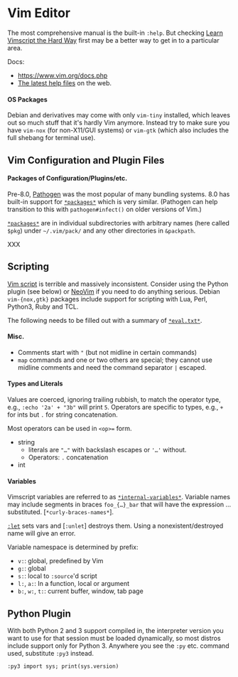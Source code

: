 Vim Editor
==========

The most comprehensive manual is the built-in `:help`. But checking
[Learn Vimscript the Hard Way][hardway] first may be a better way to
get in to a particular area.

Docs:
- <https://www.vim.org/docs.php>
- [The latest help files][:help] on the web.

#### OS Packages

Debian and derivatives may come with only `vim-tiny` installed, which
leaves out so much stuff that it's hardly Vim anymore. Instead try to
make sure you have `vim-nox` (for non-X11/GUI systems) or `vim-gtk`
(which also includes the full shebang for terminal use).


Vim Configuration and Plugin Files
----------------------------------

#### Packages of Configuration/Plugins/etc.

Pre-8.0, [Pathogen] was the most popular of many bundling systems. 8.0
has built-in support for [`*packages*`] which is very similar.
(Pathogen can help transition to this with `pathogen#infect()` on
older versions of Vim.)

[`*packages*`] are in individual subdirectories with arbitrary names
(here called `$pkg`) under `~/.vim/pack/` and any other directories in
`&packpath`.

XXX

Scripting
---------

[Vim script] is terrible and massively inconsistent. Consider using
the Python plugin (see below) or [NeoVim] if you need to do anything
serious. Debian `vim-{nox,gtk}` packages include support for scripting
with Lua, Perl, Python3, Ruby and TCL.

The following needs to be filled out with a summary of [`*eval.txt*`].

#### Misc.

- Comments start with `"` (but not midline in certain commands)
- `map` commands and one or two others are special; they cannot use
  midline comments and need the command separator `|` escaped.

#### Types and Literals

Values are coerced, ignoring trailing rubbish, to match the operator
type, e.g., `:echo '2a' + "3b"` will print `5`. Operators are specific
to types, e.g., `+` for ints but `.` for string concatenation.

Most operators can be used in `<op>=` form.

- string
  - literals are `"…"` with backslash escapes or `'…'` without.
  - Operators: `.` concatenation
- int

#### Variables

Vimscript variables are referred to as [`*internal-variables*`].
Variable names may include segments in braces `foo_{…}_bar` that will
have the expression … substituted. [`*curly-braces-names*`].

[`:let`] sets vars and [`:unlet`] destroys them. Using a
nonexistent/destroyed name will give an error.

Variable namespace is determined by prefix:
- `v:`: global, predefined by Vim
- `g:`: global
- `s:`: local to `:source`'d script
- `l:`, `a:`: In a function, local or argument
- `b:`, `w:`, `t:`: current buffer, window, tab page


Python Plugin
-------------

With both Python 2 and 3 support compiled in, the interpreter version
you want to use for that session must be loaded dynamically, so most
distros include support only for Python 3. Anywhere you see the `:py`
etc. command used, substitute `:py3` instead.

    :py3 import sys; print(sys.version)



<!-------------------------------------------------------------------->
[:help]: https://vimhelp.org/
[NeoVim]: https://neovim.io/
[Pathogen]: https://github.com/tpope/vim-pathogen
[Vim script]: https://en.wikipedia.org/wiki/Vim_(text_editor)#Vim_script
[`*eval.txt*`]: https://vimhelp.org/eval.txt.html
[`*internal-variables*`]: https://vimhelp.org/eval.txt.html#internal-variables
[`*packages*`]: https://vimhelp.org/repeat.txt.html#packages
[`:let`]: https://vimhelp.org/eval.txt.html#%3Alet
[hardway]: http://learnvimscriptthehardway.stevelosh.com/
